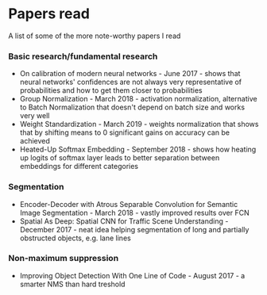 # Papers read
A list of some of the more note-worthy papers I read

### Basic research/fundamental research
- On calibration of modern neural networks - June 2017 - shows that neural networks' confidences are not always very representative of probabilities and how to get them closer to probabilities
- Group Normalization - March 2018 - activation normalization, alternative to Batch Normalization that doesn't depend on batch size and works very well
- Weight Standardization - March 2019 - weights normalization that shows that by shifting means to 0 significant gains on accuracy can be achieved
- Heated-Up Softmax Embedding - September 2018 - shows how heating up logits of softmax layer leads to better separation between embeddings for different categories

### Segmentation
- Encoder-Decoder with Atrous Separable Convolution for Semantic Image Segmentation - March 2018 - vastly improved results over FCN
- Spatial As Deep: Spatial CNN for Traffic Scene Understanding - December 2017 - neat idea helping segmentation of long and partially obstructed objects, e.g. lane lines

### Non-maximum suppression
- Improving Object Detection With One Line of Code - August 2017 - a smarter NMS than hard treshold
